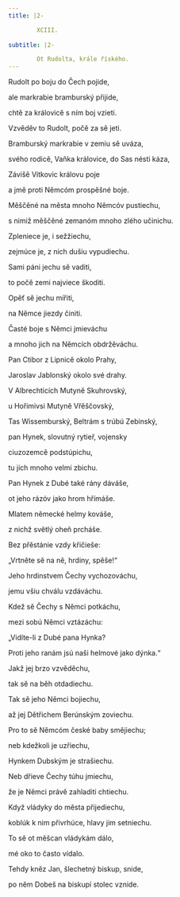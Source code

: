 ```yaml
---
title: |2-

        XCIII.
      
subtitle: |2-

        Ot Rudolta, krále říského.
---
```


Rudolt po boju do Čech pojide,

ale markrabie bramburský přijide,

chtě za královicě s ním boj vzieti.

Vzvěděv to Rudolt, počě za sě jeti.

Bramburský markrabie v zemiu sě uváza,

svého rodicě, Vaňka královice, do Sas nésti káza,

Závišě Vítkovic královu poje

a jmě proti Němcóm prospěšné boje.

Měščěné na města mnoho Němcóv pustiechu,

s nimiž měščěné zemanóm mnoho zlého učinichu.

Zpleniece je, i sežžiechu,

zejmúce je, z nich dušiu vypudiechu.

Sami páni jechu sě vaditi,

to počě zemi najviece škoditi.

Opěť sě jechu mířiti,

na Němce jiezdy činiti.

Časté boje s Němci jmieváchu

a mnoho jich na Němcích obdržěváchu.

Pan Ctibor z Lipnicě okolo Prahy,

Jaroslav Jablonský okolo své drahy.

V Albrechticích Mutyně Skuhrovský,

u Hořimivsi Mutyně Vřěščovský,

Tas Wissemburský, Beltrám s trúbú Zebinský,

pan Hynek, slovutný rytieř, vojensky

ciuzozemcě podstúpichu,

tu jich mnoho velmi zbichu.

Pan Hynek z Dubé také rány dáváše,

ot jeho rázóv jako hrom hřímáše.

Mlatem německé helmy kováše,

z nichž světlý oheň prcháše.

Bez přěstánie vzdy křičieše:

„Vrtněte sě na ně, hrdiny, spěše!“

Jeho hrdinstvem Čechy vychozováchu,

jemu všiu chválu vzdáváchu.

Kdež sě Čechy s Němci potkáchu,

mezi sobú Němci vztázáchu:

„Vidíte-li z Dubé pana Hynka?

Proti jeho ranám jsú naši helmové jako dýnka.“

Jakž jej brzo vzvěděchu,

tak sě na běh otdadiechu.

Tak sě jeho Němci bojiechu,

až jej Dětřichem Berúnským zoviechu.

Pro to sě Němcóm české baby smějiechu;

neb kdežkoli je uzřiechu,

Hynkem Dubským je strašiechu.

Neb dřieve Čechy túhu jmiechu,

že je Němci právě zahladiti chtiechu.

Když vládyky do města přijediechu,

koblúk k nim přivrhúce, hlavy jim setniechu.

To sě ot měšcan vládykám dálo,

mé oko to často vídalo.

Tehdy kněz Jan, šlechetný biskup, snide,

po něm Dobeš na biskupí stolec vznide.
